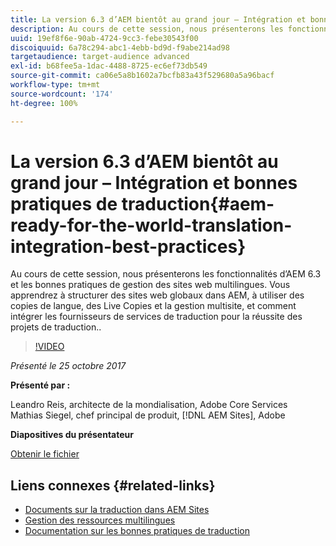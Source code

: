 ```yaml
---
title: La version 6.3 d’AEM bientôt au grand jour – Intégration et bonnes pratiques de traduction
description: Au cours de cette session, nous présenterons les fonctionnalités d’AEM 6.3 et les bonnes pratiques de gestion des sites web multilingues. Vous apprendrez à structurer des sites web globaux dans AEM, à utiliser des copies de langue, des Live Copies et la gestion multisite, et comment intégrer les fournisseurs de services de traduction pour la réussite des projets de traduction..
uuid: 19ef8f6e-90ab-4724-9cc3-febe30543f00
discoiquuid: 6a78c294-abc1-4ebb-bd9d-f9abe214ad98
targetaudience: target-audience advanced
exl-id: b68fee5a-1dac-4488-8725-ec6ef73db549
source-git-commit: ca06e5a8b1602a7bcfb83a43f529680a5a96bacf
workflow-type: tm+mt
source-wordcount: '174'
ht-degree: 100%

---
```


# La version 6.3 d’AEM bientôt au grand jour – Intégration et bonnes pratiques de traduction{#aem-ready-for-the-world-translation-integration-best-practices}

Au cours de cette session, nous présenterons les fonctionnalités d’AEM 6.3 et les bonnes pratiques de gestion des sites web multilingues. Vous apprendrez à structurer des sites web globaux dans AEM, à utiliser des copies de langue, des Live Copies et la gestion multisite, et comment intégrer les fournisseurs de services de traduction pour la réussite des projets de traduction..

>[!VIDEO](https://video.tv.adobe.com/v/21532/?quality=9)

*Présenté le 25 octobre 2017*

**Présenté par :**

Leandro Reis, architecte de la mondialisation, Adobe Core Services\
Mathias Siegel, chef principal de produit, [!DNL AEM Sites], Adobe

**Diapositives du présentateur**

[Obtenir le fichier](assets/immerse-2017-translationpresentation-rev1.pdf)

## Liens connexes {#related-links}

* [Documents sur la traduction dans AEM Sites](https://docs.adobe.com/docs/en/aem/6-3/administer/sites/translation.html)
* [Gestion des ressources multilingues](https://docs.adobe.com/docs/en/aem/6-3/author/assets/managing-assets-touch-ui/multilingual-assets.html)
* [Documentation sur les bonnes pratiques de traduction](https://docs.adobe.com/docs/en/aem/6-3/administer/sites/translation/tc-bp.html)
